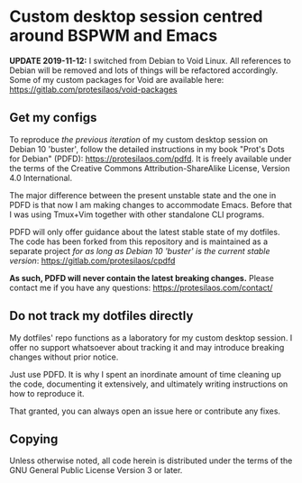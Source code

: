 Custom desktop session centred around BSPWM and Emacs
=====================================================

**UPDATE 2019-11-12:** I switched from Debian to Void Linux.  All
references to Debian will be removed and lots of things will be
refactored accordingly.  Some of my custom packages for Void are
available here: https://gitlab.com/protesilaos/void-packages

Get my configs
--------------

To reproduce _the previous iteration_ of my custom desktop session on
Debian 10 'buster', follow the detailed instructions in my book "Prot's
Dots for Debian" (PDFD): https://protesilaos.com/pdfd.  It is freely
available under the terms of the Creative Commons Attribution-ShareAlike
License, Version 4.0 International.

The major difference between the present unstable state and the one in
PDFD is that now I am making changes to accommodate Emacs.  Before that
I was using Tmux+Vim together with other standalone CLI programs.

PDFD will only offer guidance about the latest stable state of my
dotfiles.  The code has been forked from this repository and is
maintained as a separate project _for as long as Debian 10 'buster' is
the current stable version_: https://gitlab.com/protesilaos/cpdfd

**As such, PDFD will never contain the latest breaking changes.** Please
contact me if you have any questions: https://protesilaos.com/contact/

Do not track my dotfiles directly
---------------------------------

My dotfiles' repo functions as a laboratory for my custom desktop
session.  I offer no support whatsoever about tracking it and may
introduce breaking changes without prior notice.

Just use PDFD.  It is why I spent an inordinate amount of time cleaning
up the code, documenting it extensively, and ultimately writing
instructions on how to reproduce it.

That granted, you can always open an issue here or contribute any fixes.

Copying
-------

Unless otherwise noted, all code herein is distributed under the terms
of the GNU General Public License Version 3 or later.
